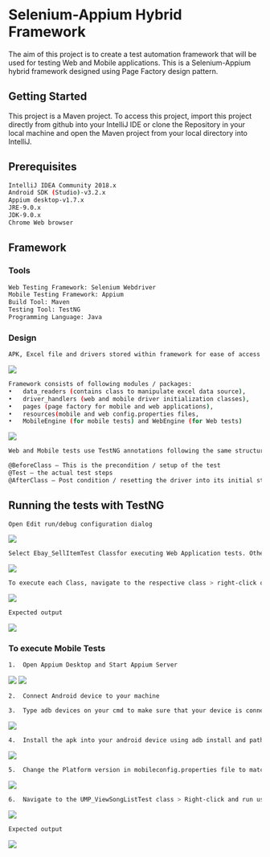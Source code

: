 # Selenium-Appium Hybrid Framework

The aim of this project is to create a test automation framework that will be used for testing Web and Mobile applications. This is a Selenium-Appium hybrid framework designed using Page Factory design pattern.

## Getting Started

This project is a Maven project. To access this project, import this project directly from github into your IntelliJ IDE or clone the Repository in your local machine and open the Maven project from your local directory into IntelliJ.

## Prerequisites

```bash
IntelliJ IDEA Community 2018.x
Android SDK (Studio)-v3.2.x
Appium desktop-v1.7.x
JRE-9.0.x
JDK-9.0.x
Chrome Web browser

```

## Framework
### Tools 
```bash
Web Testing Framework: Selenium Webdriver
Mobile Testing Framework: Appium
Build Tool: Maven
Testing Tool: TestNG
Programming Language: Java
```

### Design
```bash
APK, Excel file and drivers stored within framework for ease of access and use. Making the solution portable.
```
![](https://github.com/mkelemana91/GKAssessmentRepo/blob/master/README%20images/framework-design-1.png)
```bash
Framework consists of following modules / packages:
•	data_readers (contains class to manipulate excel data source), 
•	driver_handlers (web and mobile driver initialization classes), 
•	pages (page factory for mobile and web applications), 
•	resources(mobile and web config.properties files, 
•	MobileEngine (for mobile tests) and WebEngine (for Web tests)

```
![](https://github.com/mkelemana91/GKAssessmentRepo/blob/master/README%20images/framework-design-2.png)

```bash
Web and Mobile tests use TestNG annotations following the same structure:

@BeforeClass – This is the precondition / setup of the test
@Test – the actual test steps
@AfterClass – Post condition / resetting the driver into its initial state before the test

```
## Running the tests with TestNG

```bash
Open Edit run/debug configuration dialog
```
![](https://github.com/mkelemana91/GKAssessmentRepo/blob/master/README%20images/edit%20config-1.png)
```bash
Select Ebay_SellItemTest Classfor executing Web Application tests. Other UMP_ViewSongListTest Class for executing Mobile App tests.
```
![](https://github.com/mkelemana91/GKAssessmentRepo/blob/master/README%20images/edit%20config-2.png)
```bash
To execute each Class, navigate to the respective class > right-click on it > run using the respective configuration set on previous step
```
![](https://github.com/mkelemana91/GKAssessmentRepo/blob/master/README%20images/edit%20config-3.png)
```bash
Expected output
```
![](https://github.com/mkelemana91/GKAssessmentRepo/blob/master/README%20images/expected-output-1.png)

### To execute Mobile Tests

```bash
1.	Open Appium Desktop and Start Appium Server 
```
![](https://github.com/mkelemana91/GKAssessmentRepo/blob/master/README%20images/appium-desktop.png)
![](https://github.com/mkelemana91/GKAssessmentRepo/blob/master/README%20images/Appium-running.png)
```bash
2.	Connect Android device to your machine
```
```bash
3.	Type adb devices on your cmd to make sure that your device is connected
```
![](https://github.com/mkelemana91/GKAssessmentRepo/blob/master/README%20images/adb-devices.png)
```bash
4.	Install the apk into your android device using adb install and path to the apk
```
![](https://github.com/mkelemana91/GKAssessmentRepo/blob/master/README%20images/adb-install.png)
```bash
5.	Change the Platform version in mobileconfig.properties file to match your device OS version
```
![](https://github.com/mkelemana91/GKAssessmentRepo/blob/master/README%20images/config-prop-file.png)

```bash
6.	Navigate to the UMP_ViewSongListTest class > Right-click and run using the TestNG
```
![](https://github.com/mkelemana91/GKAssessmentRepo/blob/master/README%20images/mobile-class.png)

```bash
Expected output
```
![](https://github.com/mkelemana91/GKAssessmentRepo/blob/master/README%20images/expected-output-2.png)
